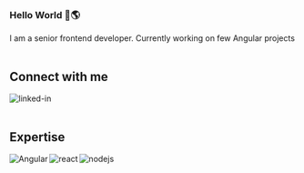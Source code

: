 ### Hello World 👋🌎
I am a senior frontend developer. Currently working on few Angular projects
<br />
<br />
## Connect with me
[<img align="left" alt="linked-in" src="https://img.shields.io/badge/linkedin-%230077B5.svg?&style=for-the-badge&logo=linkedin&logoColor=white" />](https://www.linkedin.com/in/viktortapovski)
<br>
<br>
## Expertise
<img align="left" alt="Angular" src="https://img.shields.io/badge/Angular-DD0031?logo=angular&amp;logoColor=white&amp;style=for-the-badge" />
<img align="left" alt="react" src="https://img.shields.io/badge/react%20-%2320232a.svg?&style=for-the-badge&logo=react&logoColor=%2361DAFB" />
<img align="left" alt="nodejs" src="https://img.shields.io/badge/node.js%20-%2343853D.svg?&style=for-the-badge&logo=node.js&logoColor=white" />
<br />
<br />
